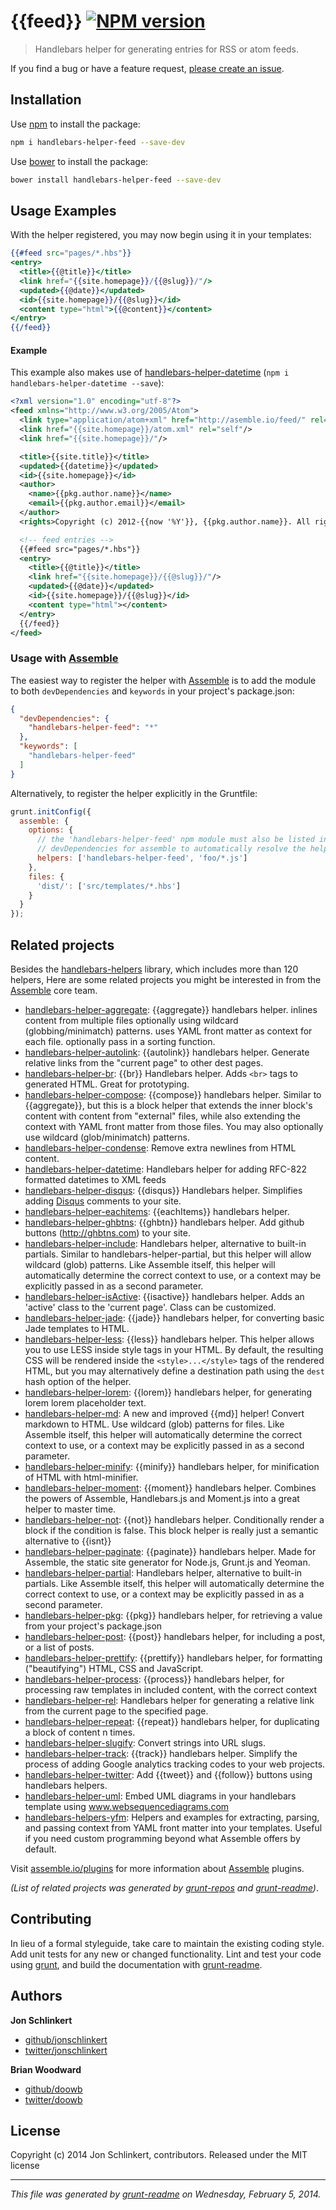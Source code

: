 # {{feed}} [![NPM version](https://badge.fury.io/js/handlebars-helper-feed.png)](http://badge.fury.io/js/handlebars-helper-feed)

> Handlebars helper for generating entries for RSS or atom feeds.

If you find a bug or have a feature request, [please create an issue](https://github.com/helpers/handlebars-helper-feed/issues).

## Installation
Use [npm](npmjs.org) to install the package:

```bash
npm i handlebars-helper-feed --save-dev
```

Use [bower](https://github.com/bower/bower) to install the package:

```bash
bower install handlebars-helper-feed --save-dev
```


## Usage Examples
With the helper registered, you may now begin using it in your templates:

```handlebars
{{#feed src="pages/*.hbs"}}
<entry>
  <title>{{@title}}</title>
  <link href="{{site.homepage}}/{{@slug}}/"/>
  <updated>{{@date}}</updated>
  <id>{{site.homepage}}/{{@slug}}</id>
  <content type="html">{{@content}}</content>
</entry>
{{/feed}}
```

#### Example

This example also makes use of [handlebars-helper-datetime](https://github.com/helpers/handlebars-helper-datetime) (`npm i handlebars-helper-datetime --save`):

```xml
<?xml version="1.0" encoding="utf-8"?>
<feed xmlns="http://www.w3.org/2005/Atom">
  <link type="application/atom+xml" href="http://asemble.io/feed/" rel="self"/>
  <link href="{{site.homepage}}/atom.xml" rel="self"/>
  <link href="{{site.homepage}}/"/>

  <title>{{site.title}}</title>
  <updated>{{datetime}}</updated>
  <id>{{site.homepage}}</id>
  <author>
    <name>{{pkg.author.name}}</name>
    <email>{{pkg.author.email}}</email>
  </author>
  <rights>Copyright (c) 2012-{{now '%Y'}}, {{pkg.author.name}}. All rights reserved.</rights>

  <!-- feed entries -->
  {{#feed src="pages/*.hbs"}}
  <entry>
    <title>{{@title}}</title>
    <link href="{{site.homepage}}/{{@slug}}/"/>
    <updated>{{@date}}</updated>
    <id>{{site.homepage}}/{{@slug}}</id>
    <content type="html"></content>
  </entry>
  {{/feed}}
</feed>
```

### Usage with [Assemble](http://assemble.io)

The easiest way to register the helper with [Assemble](https://github.com/assemble/assemble) is to add the module to both `devDependencies` and `keywords` in your project's package.json:

```json
{
  "devDependencies": {
    "handlebars-helper-feed": "*"
  },
  "keywords": [
    "handlebars-helper-feed"
  ]
}
```

Alternatively, to register the helper explicitly in the Gruntfile:

```javascript
grunt.initConfig({
  assemble: {
    options: {
      // the 'handlebars-helper-feed' npm module must also be listed in
      // devDependencies for assemble to automatically resolve the helper
      helpers: ['handlebars-helper-feed', 'foo/*.js']
    },
    files: {
      'dist/': ['src/templates/*.hbs']
    }
  }
});
```


## Related projects
Besides the [handlebars-helpers](https://github.com/assemble/handlebars-helpers) library, which includes more than 120 helpers, Here are some related projects you might be interested in from the [Assemble](http://assemble.io) core team.

+ [handlebars-helper-aggregate](https://github.com/helpers/handlebars-helper-aggregate): {{aggregate}} handlebars helper. inlines content from multiple files optionally using wildcard (globbing/minimatch) patterns. uses YAML front matter as context for each file. optionally pass in a sorting function. 
+ [handlebars-helper-autolink](https://github.com/helpers/handlebars-helper-autolink): {{autolink}} handlebars helper. Generate relative links from the "current page" to other dest pages. 
+ [handlebars-helper-br](https://github.com/helpers/handlebars-helper-br): {{br}} Handlebars helper. Adds `<br>` tags to generated HTML. Great for prototyping. 
+ [handlebars-helper-compose](https://github.com/helpers/handlebars-helper-compose): {{compose}} handlebars helper. Similar to {{aggregate}}, but this is a block helper that extends the inner block's content with content from "external" files, while also extending the context with YAML front matter from those files. You may also optionally use wildcard (glob/minimatch) patterns.  
+ [handlebars-helper-condense](https://github.com/helpers/handlebars-helper-condense): Remove extra newlines from HTML content. 
+ [handlebars-helper-datetime](https://github.com/helpers/handlebars-helper-datetime): Handlebars helper for adding RFC-822 formatted datetimes to XML feeds 
+ [handlebars-helper-disqus](https://github.com/helpers/handlebars-helper-disqus): {{disqus}} Handlebars helper. Simplifies adding [Disqus](https://disqus.com/) comments to your site. 
+ [handlebars-helper-eachitems](https://github.com/helpers/handlebars-helper-eachitems): {{eachItems}} handlebars helper. 
+ [handlebars-helper-ghbtns](https://github.com/helpers/handlebars-helper-ghbtns): {{ghbtn}} handlebars helper. Add github buttons (http://ghbtns.com) to your site. 
+ [handlebars-helper-include](https://github.com/helpers/handlebars-helper-include): Handlebars helper, alternative to built-in partials. Similar to handlebars-helper-partial, but this helper will allow wildcard (glob) patterns. Like Assemble itself, this helper will automatically determine the correct context to use, or a context may be explicitly passed in as a second parameter. 
+ [handlebars-helper-isActive](https://github.com/helpers/handlebars-helper-isActive): {{isactive}} handlebars helper. Adds an 'active' class to the 'current page'. Class can be customized. 
+ [handlebars-helper-jade](https://github.com/helpers/handlebars-helper-jade): {{jade}} handlebars helper, for converting basic Jade templates to HTML.  
+ [handlebars-helper-less](https://github.com/helpers/handlebars-helper-less): {{less}} handlebars helper. This helper allows you to use LESS inside style tags in your HTML. By default, the resulting CSS will be rendered inside the `<style>...</style>` tags of the rendered HTML, but you may alternatively define a destination path using the `dest` hash option of the helper. 
+ [handlebars-helper-lorem](https://github.com/helpers/handlebars-helper-lorem): {{lorem}} handlebars helper, for generating lorem lorem placeholder text. 
+ [handlebars-helper-md](https://github.com/helpers/handlebars-helper-md): A new and improved {{md}] helper! Convert markdown to HTML. Use wildcard (glob) patterns for files. Like Assemble itself, this helper will automatically determine the correct context to use, or a context may be explicitly passed in as a second parameter. 
+ [handlebars-helper-minify](https://github.com/helpers/handlebars-helper-minify): {{minify}} handlebars helper, for minification of HTML with html-minifier. 
+ [handlebars-helper-moment](https://github.com/helpers/handlebars-helper-moment): {{moment}} handlebars helper. Combines the powers of Assemble, Handlebars.js and Moment.js into a great helper to master time. 
+ [handlebars-helper-not](https://github.com/helpers/handlebars-helper-not): {{not}} handlebars helper. Conditionally render a block if the condition is false. This block helper is really just a semantic alternative to {{isnt}} 
+ [handlebars-helper-paginate](https://github.com/helpers/handlebars-helper-paginate): {{paginate}} handlebars helper. Made for Assemble, the static site generator for Node.js, Grunt.js and Yeoman. 
+ [handlebars-helper-partial](https://github.com/helpers/handlebars-helper-partial): Handlebars helper, alternative to built-in partials. Like Assemble itself, this helper will automatically determine the correct context to use, or a context may be explicitly passed in as a second parameter. 
+ [handlebars-helper-pkg](https://github.com/helpers/handlebars-helper-pkg): {{pkg}} handlebars helper, for retrieving a value from your project's package.json 
+ [handlebars-helper-post](https://github.com/helpers/handlebars-helper-post): {{post}} handlebars helper, for including a post, or a list of posts. 
+ [handlebars-helper-prettify](https://github.com/helpers/handlebars-helper-prettify): {{prettify}} handlebars helper, for formatting ("beautifying") HTML, CSS and JavaScript.      
+ [handlebars-helper-process](https://github.com/helpers/handlebars-helper-process): {{process}} handlebars helper, for processing raw templates in included content, with the correct context 
+ [handlebars-helper-rel](https://github.com/helpers/handlebars-helper-rel): Handlebars helper for generating a relative link from the current page to the specified page. 
+ [handlebars-helper-repeat](https://github.com/helpers/handlebars-helper-repeat): {{repeat}} handlebars helper, for duplicating a block of content n times. 
+ [handlebars-helper-slugify](https://github.com/helpers/handlebars-helper-slugify): Convert strings into URL slugs. 
+ [handlebars-helper-track](https://github.com/helpers/handlebars-helper-track): {{track}} handlebars helper. Simplify the process of adding Google analytics tracking codes to your web projects. 
+ [handlebars-helper-twitter](https://github.com/helpers/handlebars-helper-twitter): Add {{tweet}} and {{follow}} buttons using handlebars helpers. 
+ [handlebars-helper-uml](https://github.com/helpers/handlebars-helper-uml): Embed UML diagrams in your handlebars template using www.websequencediagrams.com 
+ [handlebars-helpers-yfm](https://github.com/helpers/handlebars-helpers-yfm): Helpers and examples for extracting, parsing, and passing context from YAML front matter into your templates. Useful if you need custom programming beyond what Assemble offers by default. 

Visit [assemble.io/plugins](http:/assemble.io/plugins/) for more information about [Assemble](http:/assemble.io/) plugins.



_(List of related projects was generated by [grunt-repos](https://github.com/assemble/grunt-repos) and [grunt-readme](https://github.com/assemble/grunt-readme))_.

## Contributing
In lieu of a formal styleguide, take care to maintain the existing coding style. Add unit tests for any new or changed functionality. Lint and test your code using [grunt][], and build the documentation with [grunt-readme](https://github.com/assemble/grunt-readme).



## Authors

**Jon Schlinkert**

+ [github/jonschlinkert](https://github.com/jonschlinkert)
+ [twitter/jonschlinkert](http://twitter.com/jonschlinkert)

**Brian Woodward**

+ [github/doowb](https://github.com/doowb)
+ [twitter/doowb](http://twitter.com/jonschlinkert)


## License
Copyright (c) 2014 Jon Schlinkert, contributors.
Released under the MIT license

***

_This file was generated by [grunt-readme](https://github.com/assemble/grunt-readme) on Wednesday, February 5, 2014._

[grunt]: http://gruntjs.com/
[Getting Started]: https://github.com/gruntjs/grunt/blob/devel/docs/getting_started.md
[package.json]: https://npmjs.org/doc/json.html


